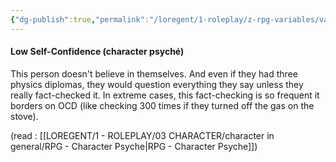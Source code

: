```yaml
---
{"dg-publish":true,"permalink":"/loregent/1-roleplay/z-rpg-variables/variables-character/variables-character-psyche/low-self-confidence/","noteIcon":""}
---
```


#### Low Self-Confidence (character psyché)

This person doesn't believe in themselves. And even if they had three physics diplomas, they would question everything they say unless they really fact-checked it. In extreme cases, this fact-checking is so frequent it borders on OCD (like checking 300 times if they turned off the gas on the stove).

(read : [[LOREGENT/1 - ROLEPLAY/03 CHARACTER/character in general/RPG - Character Psyche\|RPG - Character Psyche]])

